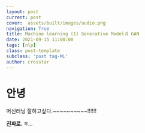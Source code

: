 ```yaml
---
layout: post
current: post
cover:  assets/built/images/audio.png
navigation: True
title: Machine learning (1) Generative Model과 GAN
date: 2021-09-15 11:00:00
tags: [nlp]
class: post-template
subclass: 'post tag-ML'
author: crosstar
---
```



# 안녕
머신러닝 잘하고싶다.~~~~~~~~~~!!!!!!

**진짜로.**
`후`...
